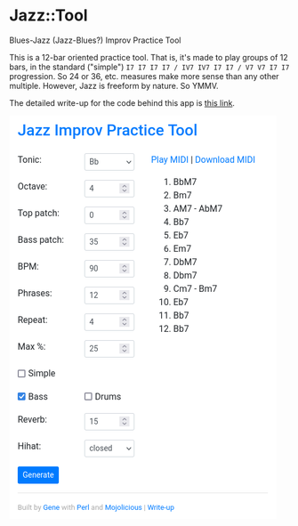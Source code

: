 # Jazz::Tool

Blues-Jazz (Jazz-Blues?) Improv Practice Tool

This is a 12-bar oriented practice tool. That is, it's made to play groups of 12 bars, in the standard ("simple") `I7 I7 I7 I7 / IV7 IV7 I7 I7 / V7 V7 I7 I7` progression. So 24 or 36, etc. measures make more sense than any other multiple. However, Jazz is freeform by nature. So YMMV.

The detailed write-up for the code behind this app is [this link](https://ology.github.io/2022/11/25/twelve-bar-jazz-practice/).

![](Jazz-Tool-UI.png)
